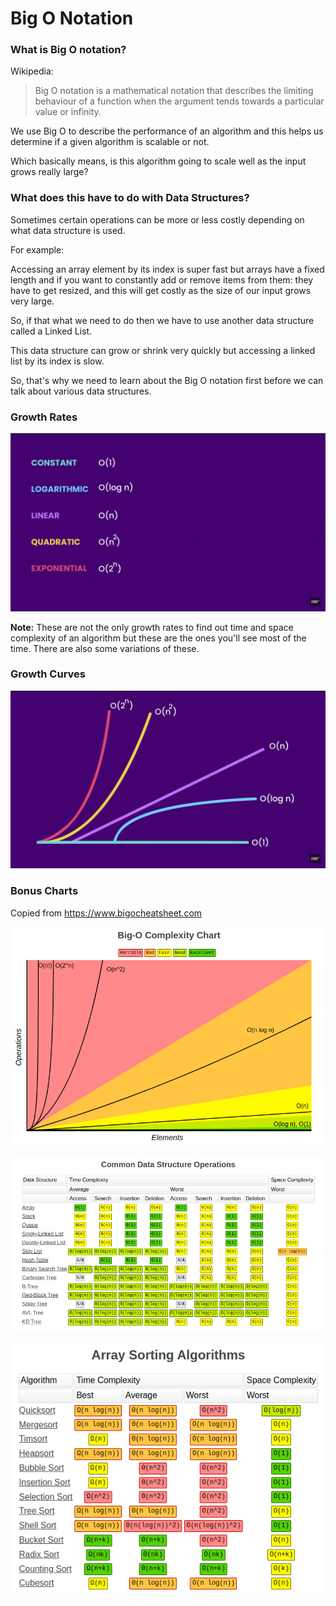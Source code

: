 # Big O Notation

### What is Big O notation?

Wikipedia:

> Big O notation is a mathematical notation that describes the limiting behaviour of a function when the argument tends towards a particular value or infinity.

We use Big O to describe the performance of an algorithm and this helps us determine if a given algorithm is scalable or not.

Which basically means, is this algorithm going to scale well as the input grows really large?

### What does this have to do with Data Structures?

Sometimes certain operations can be more or less costly depending on what data structure is used.

For example:

Accessing an array element by its index is super fast but arrays have a fixed length and if you want to constantly add or remove items from them: they have to get resized, and this will get costly as the size of our input grows very large.

So, if that what we need to do then we have to use another data structure called a Linked List.

This data structure can grow or shrink very quickly but accessing a linked list by its index is slow.

So, that's why we need to learn about the Big O notation first before we can talk about various data structures.

### Growth Rates

![Growth Rates](<Growth Rates.png>)

**Note:** These are not the only growth rates to find out time and space complexity of an algorithm but these are the ones you'll see most of the time. There are also some variations of these.

### Growth Curves

![Growth Curves](<Growth Curves.png>)

### Bonus Charts

Copied from https://www.bigocheatsheet.com

![Big O Complexity Chart](<Big O Complexity Chart.png>)

![Common Data Structure Operations](<Common Data Structure Operations.png>)

![Array Sorting Algorithms](<Array Sorting Algorithms.png>)